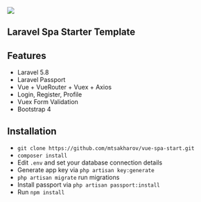 <p><img src="https://media.giphy.com/media/fVVbPBbJU21r6Qut8E/giphy.gif"></p>


## Laravel Spa Starter Template

## Features

- Laravel 5.8
- Laravel Passport
- Vue + VueRouter + Vuex + Axios
- Login, Register, Profile
- Vuex Form Validation
- Bootstrap 4

## Installation
- `git clone https://github.com/mtsakharov/vue-spa-start.git`
- `composer install`
- Edit `.env` and set your database connection details
- Generate app key via `php artisan key:generate`
- `php artisan migrate` run migrations
- Install passport via `php artisan passport:install`
- Run `npm install`



